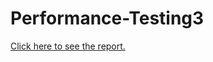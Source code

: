 # Performance-Testing3

<a href="https://performance-testing3.netlify.app/"> Click here to see the report. </a >
